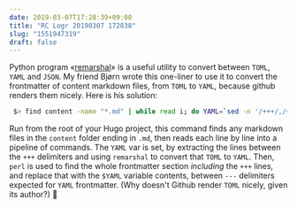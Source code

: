 ```yaml
---
date: 2019-03-07T17:28:39+09:00
title: "RC Logr 20190307 172838"
slug: "1551947319"
draft: false
---
```


Python program «[remarshal](https://github.com/dbohdan/remarshal)» is a useful utility to convert between `TOML`, `YAML` and `JSON`. My friend Bjørn wrote this one-liner to use it to convert the frontmatter of content markdown files, from `TOML` to `YAML`, because github renders them nicely. Here is his solution:

```sh
 $> find content -name "*.md" | while read i; do YAML=`sed -n '/+++/,/+++/p' $i | sed '1d; $d' | remarshal -if toml -of yaml`; perl -pi -e "BEGIN{undef $/;} s/\+\+\+.*\+\+\+/---\n$YAML\n---/gs" $i; done
```

Run from the root of your Hugo project, this command finds any markdown files in the `content` folder ending in `.md`, then reads each line by line into a pipeline of commands. The `YAML` var is set, by extracting the lines between the `+++` delimiters and using `remarshal` to convert that `TOML` to `YAML`. Then, `perl` is used to find the whole frontmatter section _including_ the `+++` lines, and replace that with the `$YAML` variable contents, between `---` delimiters expected for `YAML` frontmatter. (Why doesn't Github render `TOML` nicely, given its author?) 🤖
